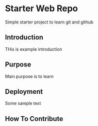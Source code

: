 # Starter Web Repo

Simple starter project to learn git and github

## Introduction

THis is example introduction

## Purpose

Main purpose is to learn

## Deployment

Some sample text

## How To Contribute